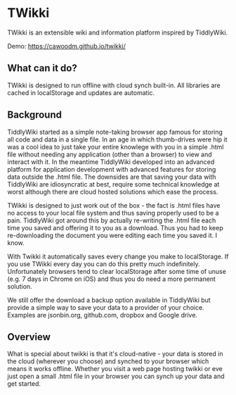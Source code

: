 # TWikki
TWikki is an extensible wiki and information platform inspired by TiddlyWiki.  

Demo: https://cawoodm.github.io/twikki/

## What can it do?
TWikki is designed to run offline with cloud synch built-in. All libraries are cached in localStorage and updates are automatic.

## Background
TiddlyWiki started as a simple note-taking browser app famous for storing all code and data in a single file. In an age in which thumb-drives were hip it was a cool idea to just take your entire knowlege with you in a simple .html file without needing any application (other than a browser) to view and interact with it. In the meantime TiddlyWiki developed into an advanced platform for application development with advanced features for storing data outside the .html file. The downsides are that saving your data with TiddlyWiki are idiosyncratic at best, require some technical knowledge at worst although there are cloud hosted solutions which ease the process.

TWikki is designed to just work out of the box - the fact is .html files have no access to your local file system and thus saving properly used to be a pain. TiddlyWiki got around this by actually re-writing the .html file each time you saved and offering it to you as a download. Thus you had to keep re-downloading the document you were editing each time you saved it. I know.

With Twikki it automatically saves every change you make to localStorage. If you use TWikki every day you can do this pretty much indefinitely. Unfortunately browsers tend to clear localStorage after some time of unuse (e.g. 7 days in Chrome on iOS) and thus you do need a more permanent solution.

We still offer the download a backup option available in TiddlyWiki but provide a simple way to save your data to a provider of your choice. Examples are jsonbin.org, github.com, dropbox and Google drive.

## Overview
What is special about twikki is that it's cloud-native - your data is stored in the cloud (wherever you choose) and synched to your browser which means it works offline. Whether you visit a web page hosting twikki or eve just open a small .html file in your browser you can synch up your data and get started.